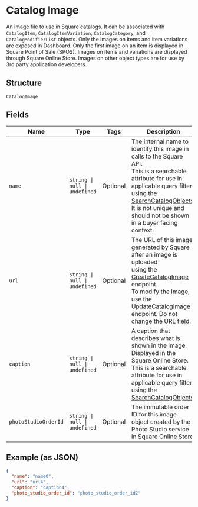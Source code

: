 
# Catalog Image

An image file to use in Square catalogs. It can be associated with
`CatalogItem`, `CatalogItemVariation`, `CatalogCategory`, and `CatalogModifierList` objects.
Only the images on items and item variations are exposed in Dashboard.
Only the first image on an item is displayed in Square Point of Sale (SPOS).
Images on items and variations are displayed through Square Online Store.
Images on other object types are for use by 3rd party application developers.

## Structure

`CatalogImage`

## Fields

| Name | Type | Tags | Description |
|  --- | --- | --- | --- |
| `name` | `string \| null \| undefined` | Optional | The internal name to identify this image in calls to the Square API.<br/>This is a searchable attribute for use in applicable query filters<br/>using the [SearchCatalogObjects](api-endpoint:Catalog-SearchCatalogObjects).<br/>It is not unique and should not be shown in a buyer facing context. |
| `url` | `string \| null \| undefined` | Optional | The URL of this image, generated by Square after an image is uploaded<br/>using the [CreateCatalogImage](api-endpoint:Catalog-CreateCatalogImage) endpoint.<br/>To modify the image, use the UpdateCatalogImage endpoint. Do not change the URL field. |
| `caption` | `string \| null \| undefined` | Optional | A caption that describes what is shown in the image. Displayed in the<br/>Square Online Store. This is a searchable attribute for use in applicable query filters<br/>using the [SearchCatalogObjects](api-endpoint:Catalog-SearchCatalogObjects). |
| `photoStudioOrderId` | `string \| null \| undefined` | Optional | The immutable order ID for this image object created by the Photo Studio service in Square Online Store. |

## Example (as JSON)

```json
{
  "name": "name0",
  "url": "url4",
  "caption": "caption4",
  "photo_studio_order_id": "photo_studio_order_id2"
}
```

